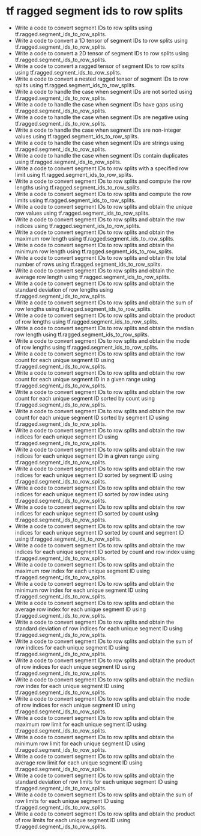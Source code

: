 # tf ragged segment ids to row splits

- Write a code to convert segment IDs to row splits using tf.ragged.segment_ids_to_row_splits.
- Write a code to convert a 1D tensor of segment IDs to row splits using tf.ragged.segment_ids_to_row_splits.
- Write a code to convert a 2D tensor of segment IDs to row splits using tf.ragged.segment_ids_to_row_splits.
- Write a code to convert a ragged tensor of segment IDs to row splits using tf.ragged.segment_ids_to_row_splits.
- Write a code to convert a nested ragged tensor of segment IDs to row splits using tf.ragged.segment_ids_to_row_splits.
- Write a code to handle the case when segment IDs are not sorted using tf.ragged.segment_ids_to_row_splits.
- Write a code to handle the case when segment IDs have gaps using tf.ragged.segment_ids_to_row_splits.
- Write a code to handle the case when segment IDs are negative using tf.ragged.segment_ids_to_row_splits.
- Write a code to handle the case when segment IDs are non-integer values using tf.ragged.segment_ids_to_row_splits.
- Write a code to handle the case when segment IDs are strings using tf.ragged.segment_ids_to_row_splits.
- Write a code to handle the case when segment IDs contain duplicates using tf.ragged.segment_ids_to_row_splits.
- Write a code to convert segment IDs to row splits with a specified row limit using tf.ragged.segment_ids_to_row_splits.
- Write a code to convert segment IDs to row splits and compute the row lengths using tf.ragged.segment_ids_to_row_splits.
- Write a code to convert segment IDs to row splits and compute the row limits using tf.ragged.segment_ids_to_row_splits.
- Write a code to convert segment IDs to row splits and obtain the unique row values using tf.ragged.segment_ids_to_row_splits.
- Write a code to convert segment IDs to row splits and obtain the row indices using tf.ragged.segment_ids_to_row_splits.
- Write a code to convert segment IDs to row splits and obtain the maximum row length using tf.ragged.segment_ids_to_row_splits.
- Write a code to convert segment IDs to row splits and obtain the minimum row length using tf.ragged.segment_ids_to_row_splits.
- Write a code to convert segment IDs to row splits and obtain the total number of rows using tf.ragged.segment_ids_to_row_splits.
- Write a code to convert segment IDs to row splits and obtain the average row length using tf.ragged.segment_ids_to_row_splits.
- Write a code to convert segment IDs to row splits and obtain the standard deviation of row lengths using tf.ragged.segment_ids_to_row_splits.
- Write a code to convert segment IDs to row splits and obtain the sum of row lengths using tf.ragged.segment_ids_to_row_splits.
- Write a code to convert segment IDs to row splits and obtain the product of row lengths using tf.ragged.segment_ids_to_row_splits.
- Write a code to convert segment IDs to row splits and obtain the median row length using tf.ragged.segment_ids_to_row_splits.
- Write a code to convert segment IDs to row splits and obtain the mode of row lengths using tf.ragged.segment_ids_to_row_splits.
- Write a code to convert segment IDs to row splits and obtain the row count for each unique segment ID using tf.ragged.segment_ids_to_row_splits.
- Write a code to convert segment IDs to row splits and obtain the row count for each unique segment ID in a given range using tf.ragged.segment_ids_to_row_splits.
- Write a code to convert segment IDs to row splits and obtain the row count for each unique segment ID sorted by count using tf.ragged.segment_ids_to_row_splits.
- Write a code to convert segment IDs to row splits and obtain the row count for each unique segment ID sorted by segment ID using tf.ragged.segment_ids_to_row_splits.
- Write a code to convert segment IDs to row splits and obtain the row indices for each unique segment ID using tf.ragged.segment_ids_to_row_splits.
- Write a code to convert segment IDs to row splits and obtain the row indices for each unique segment ID in a given range using tf.ragged.segment_ids_to_row_splits.
- Write a code to convert segment IDs to row splits and obtain the row indices for each unique segment ID sorted by segment ID using tf.ragged.segment_ids_to_row_splits.
- Write a code to convert segment IDs to row splits and obtain the row indices for each unique segment ID sorted by row index using tf.ragged.segment_ids_to_row_splits.
- Write a code to convert segment IDs to row splits and obtain the row indices for each unique segment ID sorted by count using tf.ragged.segment_ids_to_row_splits.
- Write a code to convert segment IDs to row splits and obtain the row indices for each unique segment ID sorted by count and segment ID using tf.ragged.segment_ids_to_row_splits.
- Write a code to convert segment IDs to row splits and obtain the row indices for each unique segment ID sorted by count and row index using tf.ragged.segment_ids_to_row_splits.
- Write a code to convert segment IDs to row splits and obtain the maximum row index for each unique segment ID using tf.ragged.segment_ids_to_row_splits.
- Write a code to convert segment IDs to row splits and obtain the minimum row index for each unique segment ID using tf.ragged.segment_ids_to_row_splits.
- Write a code to convert segment IDs to row splits and obtain the average row index for each unique segment ID using tf.ragged.segment_ids_to_row_splits.
- Write a code to convert segment IDs to row splits and obtain the standard deviation of row indices for each unique segment ID using tf.ragged.segment_ids_to_row_splits.
- Write a code to convert segment IDs to row splits and obtain the sum of row indices for each unique segment ID using tf.ragged.segment_ids_to_row_splits.
- Write a code to convert segment IDs to row splits and obtain the product of row indices for each unique segment ID using tf.ragged.segment_ids_to_row_splits.
- Write a code to convert segment IDs to row splits and obtain the median row index for each unique segment ID using tf.ragged.segment_ids_to_row_splits.
- Write a code to convert segment IDs to row splits and obtain the mode of row indices for each unique segment ID using tf.ragged.segment_ids_to_row_splits.
- Write a code to convert segment IDs to row splits and obtain the maximum row limit for each unique segment ID using tf.ragged.segment_ids_to_row_splits.
- Write a code to convert segment IDs to row splits and obtain the minimum row limit for each unique segment ID using tf.ragged.segment_ids_to_row_splits.
- Write a code to convert segment IDs to row splits and obtain the average row limit for each unique segment ID using tf.ragged.segment_ids_to_row_splits.
- Write a code to convert segment IDs to row splits and obtain the standard deviation of row limits for each unique segment ID using tf.ragged.segment_ids_to_row_splits.
- Write a code to convert segment IDs to row splits and obtain the sum of row limits for each unique segment ID using tf.ragged.segment_ids_to_row_splits.
- Write a code to convert segment IDs to row splits and obtain the product of row limits for each unique segment ID using tf.ragged.segment_ids_to_row_splits.